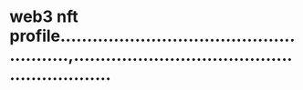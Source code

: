 # web3 nft profile.......................................................,............................................................
